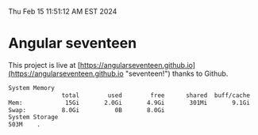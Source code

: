 Thu Feb 15 11:51:12 AM EST 2024

# Angular seventeen


This project is live at [https://angularseventeen.github.io](https://angularseventeen.github.io "seventeen!") thanks to Github.

```bash
System Memory
               total        used        free      shared  buff/cache   available
Mem:            15Gi       2.0Gi       4.9Gi       301Mi       9.1Gi        13Gi
Swap:          8.0Gi          0B       8.0Gi
System Storage
503M	.
